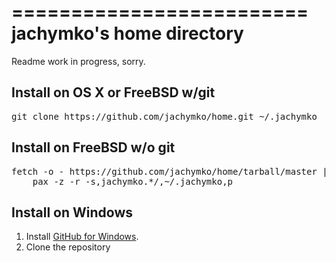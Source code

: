=========================
jachymko's home directory
=========================

Readme work in progress, sorry.

## Install on OS X or FreeBSD w/git
<pre>git clone https://github.com/jachymko/home.git ~/.jachymko</pre>

## Install on FreeBSD w/o git
<pre>fetch -o - https://github.com/jachymko/home/tarball/master |
    pax -z -r -s,jachymko.*/,~/.jachymko,p</pre>

## Install on Windows
1. Install [GitHub for Windows](https://windows.github.com/).
2. Clone the repository



